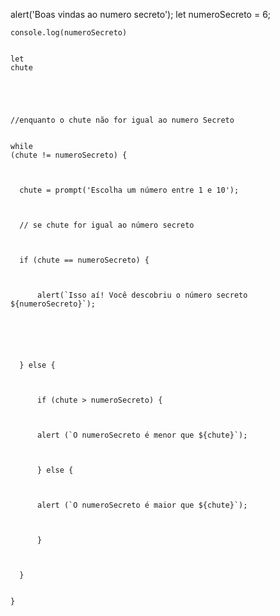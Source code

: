 
alert('Boas vindas ao numero secreto');
    let
    numeroSecreto = 6;
    
    
    console.log(numeroSecreto)
    
    
    let
    chute
    
    
     
    
    
    //enquanto o chute não for igual ao numero Secreto
    
    
    while
    (chute != numeroSecreto) {
    
    
     
      chute = prompt('Escolha um número entre 1 e 10');
    
    
     
      // se chute for igual ao número secreto
    
    
     
      if (chute == numeroSecreto) {
    
    
     
          alert(`Isso aí! Você descobriu o número secreto
    ${numeroSecreto}`);
    
    
     
    
    
     
      } else {
    
    
     
          if (chute > numeroSecreto) {
    
    
     
          alert (`O numeroSecreto é menor que ${chute}`);
    
    
     
          } else {
    
    
     
          alert (`O numeroSecreto é maior que ${chute}`);
    
    
     
          }
    
    
     
      }
    
    
    }
    
